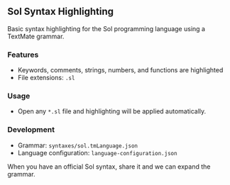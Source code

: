 ## Sol Syntax Highlighting

Basic syntax highlighting for the Sol programming language using a TextMate grammar.

### Features

- Keywords, comments, strings, numbers, and functions are highlighted
- File extensions: `.sl`

### Usage

- Open any `*.sl` file and highlighting will be applied automatically.

### Development

- Grammar: `syntaxes/sol.tmLanguage.json`
- Language configuration: `language-configuration.json`

When you have an official Sol syntax, share it and we can expand the grammar.
